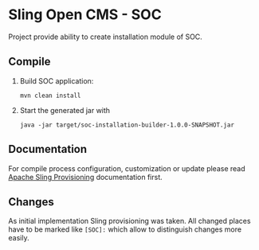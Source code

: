 # Sling Open CMS - SOC

Project provide ability to create installation module of SOC.

## Compile

1. Build SOC application:

       mvn clean install

2. Start the generated jar with
   
       java -jar target/soc-installation-builder-1.0.0-SNAPSHOT.jar

## Documentation

For compile process configuration, customization or update please read [Apache Sling Provisioning] documentation first.

## Changes

As initial implementation Sling provisioning was taken. All changed places have to be marked like ```[SOC]:```
which allow to distinguish changes more easily.

[Apache Sling Provisioning]:https://sling.apache.org/documentation/development/slingstart.html
